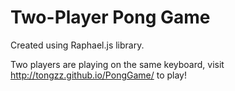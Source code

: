 # Two-Player Pong Game

Created using Raphael.js library.

Two players are playing on the same keyboard, visit http://tongzz.github.io/PongGame/ to play!
